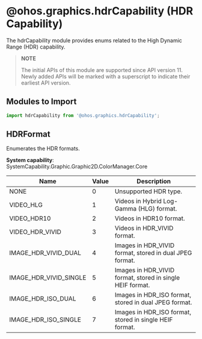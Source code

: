 # @ohos.graphics.hdrCapability (HDR Capability)

The hdrCapability module provides enums related to the High Dynamic Range (HDR) capability.

> **NOTE**
>
> The initial APIs of this module are supported since API version 11. Newly added APIs will be marked with a superscript to indicate their earliest API version.

## Modules to Import

```ts
import hdrCapability from '@ohos.graphics.hdrCapability';
```

## HDRFormat

Enumerates the HDR formats.

**System capability**: SystemCapability.Graphic.Graphic2D.ColorManager.Core

| Name                        | Value    | Description                   |
| --------------------------- | ------ | ----------------------- |
| NONE                         | 0      | Unsupported HDR type.|
| VIDEO_HLG                    | 1      | Videos in Hybrid Log-Gamma (HLG) format.|
| VIDEO_HDR10                  | 2      | Videos in HDR10 format.|
| VIDEO_HDR_VIVID              | 3      | Videos in HDR_VIVID format.|
| IMAGE_HDR_VIVID_DUAL         | 4      | Images in HDR_VIVID format, stored in dual JPEG format.|
| IMAGE_HDR_VIVID_SINGLE       | 5      | Images in HDR_VIVID format, stored in single HEIF format.|
| IMAGE_HDR_ISO_DUAL           | 6      | Images in HDR_ISO format, stored in dual JPEG format.|
| IMAGE_HDR_ISO_SINGLE         | 7      | Images in HDR_ISO format, stored in single HEIF format.|

